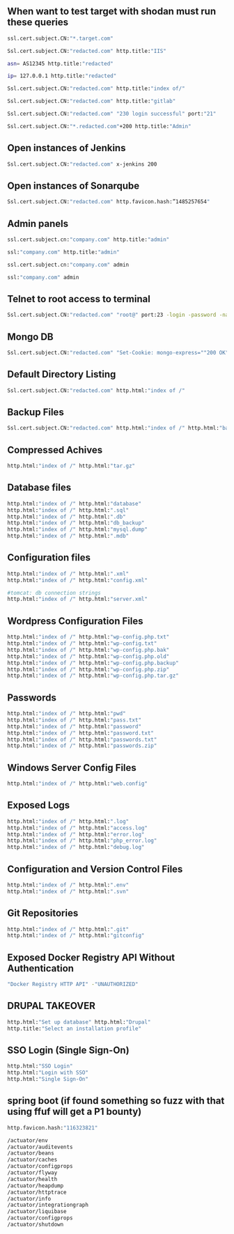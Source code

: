 ## When want to test target with shodan must run these queries
```bash
ssl.cert.subject.CN:"*.target.com"
```
```bash
Ssl.cert.subject.CN:"redacted.com" http.title:"IIS"
```
```bash
asn= AS12345 http.title:"redacted"
```
```bash
ip= 127.0.0.1 http.title:"redacted"
```
```bash
Ssl.cert.subject.CN:"redacted.com" http.title:"index of/"
```
```bash
Ssl.cert.subject.CN:"redacted.com" http.title:"gitlab"
```
```bash
Ssl.cert.subject.CN:"redacted.com" "230 login successful" port:"21"
```
```bash
Ssl.cert.subject.CN:"*.redacted.com"+200 http.title:"Admin"
```

## Open instances of Jenkins
```bash
Ssl.cert.subject.CN:"redacted.com" x-jenkins 200
```

## Open instances of  Sonarqube
```bash
Ssl.cert.subject.CN:"redacted.com" http.favicon.hash:”1485257654"
```

## Admin panels
```bash
ssl.cert.subject.cn:"company.com" http.title:"admin"
```
```bash
ssl:"company.com" http.title:"admin"
```
```bash
ssl.cert.subject.cn:"company.com" admin
```
```bash
ssl:"company.com" admin
```
## Telnet to root access to terminal
```bash
Ssl.cert.subject.CN:"redacted.com" "root@" port:23 -login -password -name -Session
```

## Mongo DB
```bash
Ssl.cert.subject.CN:"redacted.com" "Set-Cookie: mongo-express=""200 OK"
```
## Default Directory Listing
```bash
Ssl.cert.subject.CN:"redacted.com" http.html:"index of /"
```

## Backup Files
```bash
Ssl.cert.subject.CN:"redacted.com" http.html:"index of /" http.html:"backup"
```

## Compressed Achives
```bash
http.html:"index of /" http.html:"tar.gz"
```

## Database files
```bash
http.html:"index of /" http.html:"database"
http.html:"index of /" http.html:".sql"
http.html:"index of /" http.html:".db"
http.html:"index of /" http.html:"db_backup"
http.html:"index of /" http.html:"mysql.dump"
http.html:"index of /" http.html:".mdb"
```

## Configuration files
```bash
http.html:"index of /" http.html:".xml"
http.html:"index of /" http.html:"config.xml"

#tomcat: db connection strings
http.html:"index of /" http.html:"server.xml"
```

## Wordpress Configuration Files
```bash
http.html:"index of /" http.html:"wp-config.php.txt"
http.html:"index of /" http.html:"wp-config.txt"
http.html:"index of /" http.html:"wp-config.php.bak"
http.html:"index of /" http.html:"wp-config.php.old"
http.html:"index of /" http.html:"wp-config.php.backup"
http.html:"index of /" http.html:"wp-config.php.zip"
http.html:"index of /" http.html:"wp-config.php.tar.gz"
```

## Passwords
```bash
http.html:"index of /" http.html:"pwd"
http.html:"index of /" http.html:"pass.txt"
http.html:"index of /" http.html:"password"
http.html:"index of /" http.html:"password.txt"
http.html:"index of /" http.html:"passwords.txt"
http.html:"index of /" http.html:"passwords.zip"
```

## Windows Server Config Files
```bash
http.html:"index of /" http.html:"web.config"
```

## Exposed Logs
```bash
http.html:"index of /" http.html:".log"
http.html:"index of /" http.html:"access.log"
http.html:"index of /" http.html:"error.log"
http.html:"index of /" http.html:"php_error.log"
http.html:"index of /" http.html:"debug.log"
```

## Configuration and Version Control Files
```bash
http.html:"index of /" http.html:".env"
http.html:"index of /" http.html:".svn"
```

## Git Repositories
```bash
http.html:"index of /" http.html:".git"
http.html:"index of /" http.html:"gitconfig"
```

## Exposed Docker Registry API Without Authentication
```bash
"Docker Registry HTTP API" -"UNAUTHORIZED"
```

## DRUPAL TAKEOVER
```bash
http.html:"Set up database" http.html:"Drupal"
http.title:"Select an installation profile"
```

## SSO Login (Single Sign-On)
```bash
http.html:"SSO Login"
http.html:"Login with SSO"
http.html:"Single Sign-On"
```

## spring boot (if found something so fuzz with that using ffuf will get a P1  bounty)
```bash
http.favicon.hash:"116323821"
```
```bash
/actuator/env
/actuator/auditevents
/actuator/beans
/actuator/caches
/actuator/configprops
/actuator/flyway
/actuator/health
/actuator/heapdump
/actuator/httptrace
/actuator/info
/actuator/integrationgraph
/actuator/liquibase
/actuator/configprops
/actuator/shutdown
```


